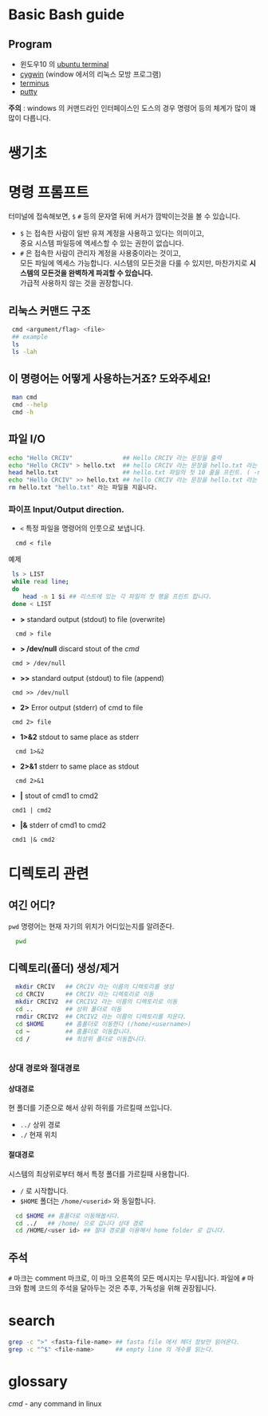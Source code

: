 # Basic Bash guide

## Program

- 윈도우10 의 [ubuntu terminal]() 
- [cygwin]() (window 에서의 리눅스 모방 프로그램)
- [terminus]()
- [putty]()

**주의** : windows 의 커맨드라인 인터페이스인 도스의 경우 명령어 등의 체계가 많이 꽤 많이 다릅니다.

# 쌩기초

# 명령 프롬프트

터미널에 접속해보면, `$` `#` 등의 문자열 뒤에 커서가 깜박이는것을 볼 수 있습니다.

- `$` 는 접속한 사람이 일반 유져 계정을 사용하고 있다는 의미이고,  
    중요 시스템 파일등에 엑세스할 수 있는 권한이 없습니다.
- `#` 은 접속한 사람이 관리자 계정을 사용중이라는 것이고,  
    모든 파일에 엑세스 가능합니다. 시스템의 모든것을 다룰 수 있지만, 마찬가지로 **시스템의 모든것을 완벽하게 파괴할 수 있습니다.**  
    가급적 사용하지 않는 것을 권장합니다.
    
## 리눅스 커맨드 구조

```bash
 cmd <argument/flag> <file>
 ## example
 ls 
 ls -lah
```

## 이 명령어는 어떻게 사용하는거죠? 도와주세요!

```bash
 man cmd
 cmd --help
 cmd -h
```
## 파일 I/O

```bash
echo "Hello CRCIV"              ## Hello CRCIV 라는 문장을 출력
echo "Hello CRCIV" > hello.txt  ## hello CRCIV 라는 문장을 hello.txt 라는 파일에 저장 (덮어쓰기)
head hello.txt                  ## hello.txt 파일의 첫 10 줄을 프린트. ( -n 10 옵션이 기본 )
echo "Hello CRCIV" >> hello.txt ## hello CRCIV 라는 문장을 hello.txt 라는 파일위 맨 뒤에 이어서 쓰기 (이어쓰기)
rm hello.txt "hello.txt" 라는 파일을 지웁니다.
```

### 파이프 Input/Output direction.

- `<` 특정 파일을 명령어의 인풋으로 보냅니다.

```
  cmd < file
```

예제

```bash
 ls > LIST
 while read line;
 do 
    head -n 1 $i ## 리스트에 있는 각 파일의 첫 행을 프린트 합니다.
 done < LIST
```
 - **>** standard output (stdout) to file (overwrite)

```
  cmd > file
```

 - **> /dev/null** discard stout of the *cmd*

```
 cmd > /dev/null
```

 - **>>** standard output (stdout) to file (append)
 
```
 cmd >> /dev/null
```
 
  - **2>** Error output (stderr) of cmd to file

```
 cmd 2> file
```

 - **1>&2** stdout to same place as stderr

```
  cmd 1>&2
```

 - **2>&1** stderr to same place as stdout

```
  cmd 2>&1
```

 - **|** stout of cmd1 to cmd2

```
 cmd1 | cmd2
```

 - **|&** stderr of cmd1 to cmd2

```
 cmd1 |& cmd2
```


# 디렉토리 관련

## 여긴 어디?

`pwd` 명령어는 현재 자기의 위치가 어디있는지를 알려준다.
```bash
  pwd
```

## 디렉토리(폴더) 생성/제거

```bash
  mkdir CRCIV   ## CRCIV 라는 이름의 디렉토리를 생성
  cd CRCIV      ## CRCIV 라는 디렉토리로 이동
  mkdir CRCIV2  ## CRCIV2 라는 이름의 디렉토리로 이동
  cd ..         ## 상위 폴더로 이동
  rmdir CRCIV2  ## CRCIV2 라는 이름의 디렉토리를 지운다.
  cd $HOME      ## 홈폴더로 이동한다 (/home/<username>)
  cd ~          ## 홈폴더로 이동합니다.
  cd /          ## 최상위 폴더로 이동합니다.
  
```

### 상대 경로와 절대경로

#### 상대경로 

현 폴더를 기준으로 해서 상위 하위를 가르킬때 쓰입니다.

- `../` 상위 경로 
- `./`  현재 위치

#### 절대경로

시스템의 최상위로부터 해서 특정 폴더를 가르킬때 사용합니다.
- `/` 로 시작합니다.
- `$HOME` 폴더는 `/home/<userid>` 와 동일합니다.


```bash
  cd $HOME ## 홈폴더로 이동해봅시다.
  cd ../   ## /home/ 으로 갑니다 상대 경로
  cd /HOME/<user id> ## 절대 경로를 이용해서 home folder 로 갑니다.
```
## 주석

`#` 마크는 comment 마크로, 이 마크 오른쪽의 모든 메시지는 무시됩니다. 
파일에 `#` 마크와 함께 코드의 주석을 달아두는 것은 추후, 가독성을 위해 권장됩니다.




# search 

```bash
grep -c ">" <fasta-file-name> ## fasta file 에서 헤더 정보만 읽어온다.
grep -c "^$" <file-name>      ## empty line 의 개수를 읽는다.

```
  



# glossary

*cmd* - any command in linux









